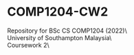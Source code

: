 # COMP1204-CW2
Repository for BSc CS COMP1204 (2022)\  
University of Southampton Malaysia\  
Coursework 2\  
